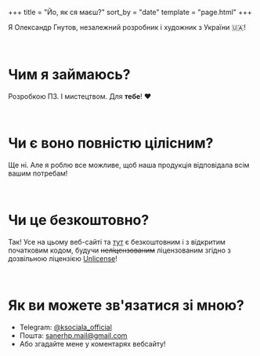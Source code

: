 +++
title = "Йо, як ся маєш?"
sort_by = "date"
template = "page.html"
+++

<p class="lead text-center">Я Олександр Гнутов, незалежний розробник і художник з України 🇺🇦!</p><br>
<h1>Чим я займаюсь?</h1>
<p class="lead">Розробкою ПЗ. І мистецтвом. Для <b class="bold">тебе</b>! ❤️</p><br>
<h1>Чи є воно повністю цілісним?</h1>
<p class="lead">Ще ні. Але я роблю все можливе, щоб наша продукція відповідала всім вашим потребам!</p><br>
<h1>Чи це безкоштовно?</h1>
<p class="lead">Так! Усе на цьому веб-сайті та <a href="https://github.com/konceptosociala">тут</a> є безкоштовним і з відкритим початковим кодом, будучи <del>неліцензованим</del> ліцензованим згідно з дозвільною ліцензією <a href="https://konceptosociala.eu.org/unlicense">Unlicense</a>!</p><br>
<h1>Як ви можете зв'язатися зі мною?</h1>
<p class="lead">
    <ul>
        <li>Telegram: <a href="https://t.me/ksociala_official" class="text-bg-dark p-1 font-monospace rounded bold">@ksociala_official</a></li>
        <li>Пошта: <a href="mailto:sanerhp.mail@gmail.com" class="text-bg-dark p-1 font-monospace rounded bold">sanerhp.mail@gmail.com</a></li>
        <li>Або згадайте мене у коментарях вебсайту!</li>
    </ul>
</p><br>